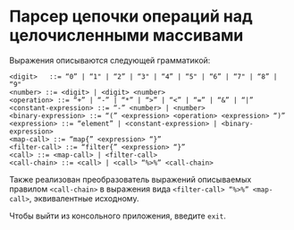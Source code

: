 # Парсер цепочки операций над целочисленными массивами
Выражения описываются следующей грамматикой:
```
<digit>   ::= “0” | “1" | “2” | “3" | “4” | “5" | “6” | “7" | “8” | “9"
<number> ::= <digit> | <digit> <number>
<operation> ::= “+” | “-” | “*” | “>” | “<” | “=” | “&” | “|”
<constant-expression> ::= “-” <number> | <number>
<binary-expression> ::= “(” <expression> <operation> <expression> “)”
<expression> ::= “element” | <constant-expression> | <binary-expression>
<map-call> ::= “map{” <expression> “}”
<filter-call> ::= “filter{” <expression> “}”
<call> ::= <map-call> | <filter-call>
<call-chain> ::= <call> | <call> “%>%” <call-chain>
```

Также реализован преобразователь выражений описываемых правилом ```<call-chain>``` в выражения вида ```<filter-call> “%>%” <map-call>```, эквивалентные исходному.

Чтобы выйти из консольного приложения, введите ```exit```.
